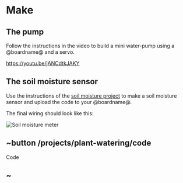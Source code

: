 # Make

## The pump

Follow the instructions in the video to build a mini water-pump using a @boardname@ and a servo.

https://youtu.be/jANCdtkJAKY

## The soil moisture sensor

Use the instructions of the [soil moisture project](/projects/soil-moisture) to make a soil moisture sensor and upload the code to your @boardname@. 

The final wiring should look like this:

![Soil moisture meter](/static/mb/projects/plant-watering/make.jpg)

## ~button /projects/plant-watering/code

Code

## ~
